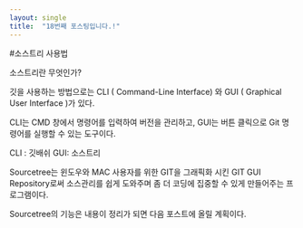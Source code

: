 ```yaml
---
layout: single
title:  "18번째 포스팅입니다.!"
---
```


#소스트리 사용법

소스트리란 무엇인가?

깃을 사용하는 방법으로는 CLI ( Command-Line Interface) 와 GUI ( Graphical User Interface )가 있다.

CLI는 CMD 창에서 명령어를 입력하여 버전을 관리하고, GUI는 버튼 클릭으로 Git 명령어를 실행할 수 있는 도구이다.

CLI : 깃배쉬 GUI: 소스트리

Sourcetree는 윈도우와 MAC 사용자를 위한 GIT을 그래픽화 시킨 GIT GUI Repository로써 소스관리를 쉽게 도와주며 좀 더 코딩에 집중할 수 있게 만들어주는 프로그램이다.

Sourcetree의 기능은 내용이 정리가 되면 다음 포스트에 올릴 계획이다.







